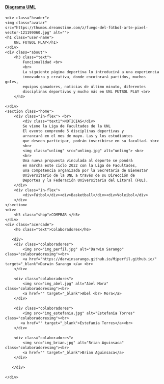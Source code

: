 <!DOCTYPE html>
<html lang="en">
<head>
    <meta charset="UTF-8">
    <meta http-equiv="X-UA-Compatible" content="IE=edge">
    <meta name="viewport" content="width=device-width, initial-scale=1.0">
    <title>UNL FÚTBOL PLAY</title>
    <link rel="stylesheet" href="Paginaweb.css">
    
</head>

<body>
    <h4 class="uml">
        <a href="https://www.canva.com/design/DAFjr1wcvBw/0KxMdsINNIoZkmr-b3mu3w/view?utm_content=DAFjr1wcvBw&utm_campaign=designshare&utm_medium=link&utm_source=publishsharelink" target="_blank">Diagrama UML </a>
    </h4>

    <div class="header">
    <img class="avatar" 
    src="https://thumbs.dreamstime.com/z/fuego-del-fútbol-arte-pixel-vector-121199060.jpg" alt="">
    <h1 class="user-name"> 
        UNL FUTBOL PLAY</h1>
    </div>
    <div class="about">
        <h3 class="text">
            Funcionalidad <br>
            <br>
            La siguiente página deportiva lo introducirá a una experiencia 
            innovadora y creativa, donde encotnrará partidos, muchos goles, 
            equipos ganadores, noticias de último minuto, diferentes 
            disciplinas deportivas y mucho más en UNL FUTBOL PLAY <br>
        </h3>

    </div>
    <section class="home">
        <div class="in-flex"> <br>
            <div class="text1">NOTICIAS</div>
            Se viene la Liga de Facultades de la UNL
            El evento comprende 5 disciplinas deportivas y 
            arrancará en el mes de mayo. Las y los estudiantes 
            que deseen participar, podrán inscribirse en su facultad. <br>
            <br>
            <img class="unlimg" src="unlimg.jpg" alt="unlimg"> <br>
            <br>
            Una nueva propuesta vinculada al deporte se pondrá 
            en marcha este ciclo 2022 con la Liga de Facultades, 
            una competencia organizada por la Secretaría de Bienestar 
            Universitario de la UNL a través de su Dirección de 
            Deportes y la Federación Universitaria del Litoral (FUL).
        </div>
        <div class="in-flex">
            <div>Fútbol</div><div>Basketball</div><div>Voleibol</div>
        </div>
    </section>
    <div>
        <h5 class="shop">COMPRAR </h5>
    </div>
    <div class="acercade">
        <h6 class="text">Colaboradores</h6>
        
       <div>
        <div class="colaboradores">
            <img src="img_perfil.jpg" alt="Darwin Sarango" class="colaboradoresimg"><br>
            <a href="https://darwinsarango.github.io/Miperfil.github.io/" target="_blank">Darwin Sarango </a> <br>
        </div>

        <div class="colaboradores">
            <img src="img_abel.jpg" alt="Abel Mora" class="colaboradoresimg"><br>
            <a href="" target="_blank">Abel <br> Mora</a>
        </div>

        <div class="colaboradores">
            <img src="img_estefania.jpg" alt="Estefania Torres" class="colaboradoresimg"><br>
           <a href="" target="_blank">Estefania Torres</a><br>
        </div> 
        
        <div class="colaboradores">
            <img src="img_brian.jpg" alt="Brian Aguinsaca" class="colaboradoresimg"><br>
            <a href="" target="_blank">Brian Aguinsaca</a>
        </div>
        
       </div>
     
    </div>
</body>
</html>
